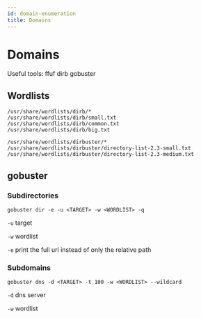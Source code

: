 ```yaml
---
id: domain-enumeration
title: Domains
---
```


# Domains

Useful tools: ffuf dirb gobuster

## Wordlists

```
/usr/share/wordlists/dirb/*
/usr/share/wordlists/dirb/small.txt
/usr/share/wordlists/dirb/common.txt
/usr/share/wordlists/dirb/big.txt
```

```
/usr/share/wordlists/dirbuster/*
/usr/share/wordlists/dirbuster/directory-list-2.3-small.txt
/usr/share/wordlists/dirbuster/directory-list-2.3-medium.txt
```

## gobuster

### Subdirectories

```
gobuster dir -e -u <TARGET> -w <WORDLIST> -q
```

`-u` target

`-w` wordlist

`-e` print the full url instead of only the relative path

### Subdomains

```
gobuster dns -d <TARGET> -t 100 -w <WORDLIST> --wildcard
```

`-d` dns server

`-w` wordlist
